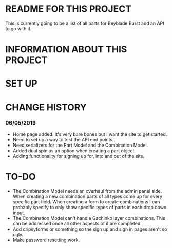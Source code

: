 # README FOR THIS PROJECT
This is currently going to be a list of all parts for Beyblade Burst and an API to go with it.

# INFORMATION ABOUT THIS PROJECT

# SET UP

# CHANGE HISTORY
### 06/05/2019
* Home page added. It's very bare bones but I want the site to get started.
* Need to set up a way to test the API end points.
* Need serializers for the Part Model and the Combination Model.
* Added dual spin as an option when creating a part object.
* Adding functionality for signing up for, into and out of the site.

# TO-DO
* The Combination Model needs an overhaul from the admin panel side. When creating a new combination parts of all types come up for every specific part field. When creating a form to create combinations I can probably specify to only show specific types of parts in each drop down input.
* The Combination Model can't handle Gachinko layer combinations. This can be addressed once all other aspects of it are completed.
* Add cripsyforms or something so the sign up and sign in pages aren't so ugly.
* Make password resetting work.